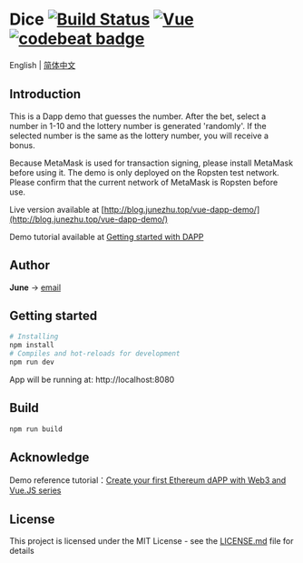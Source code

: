 # Dice [![Build Status](https://travis-ci.org/june111/vue-dapp-demo.svg?branch=master)](https://travis-ci.org/june111/vue-dapp-demo) [![Vue](https://img.shields.io/badge/vue-2.5.2-brightgreen.svg)](https://github.com/vuejs/vue) [![codebeat badge](https://codebeat.co/badges/cb3d84d2-691c-4534-8aa5-4ed51387a15e)](https://codebeat.co/projects/github-com-june111-vue-dapp-demo-master)

English | [简体中文](./README.zh-CN.md)

## Introduction

This is a Dapp demo that guesses the number. After the bet, select a number in 1-10 and the lottery number is generated 'randomly'. If the selected number is the same as the lottery number, you will receive a bonus.

Because MetaMask is used for transaction signing, please install MetaMask before using it. The demo is only deployed on the Ropsten test network. Please confirm that the current network of MetaMask is Ropsten before use.

Live version available at [http://blog.junezhu.top/vue-dapp-demo/](http://blog.junezhu.top/vue-dapp-demo/)

Demo tutorial available at [Getting started with DAPP](https://blog.junezhu.top/2018/07/07/getting-started-dAPP-see-this-is-enough.html)

## Author

**June** -> [email](mailto:ru-q-ur@163.com)

## Getting started
```bash
# Installing
npm install
# Compiles and hot-reloads for development
npm run dev
```
App will be running at: http://localhost:8080

## Build 
```bash
npm run build
```

## Acknowledge

Demo reference tutorial：[Create your first Ethereum dAPP with Web3 and Vue.JS series](https://itnext.io/create-your-first-ethereum-dapp-with-web3-and-vue-js-c7221af1ed82)

## License

This project is licensed under the MIT License - see the [LICENSE.md](LICENSE.md) file for details


